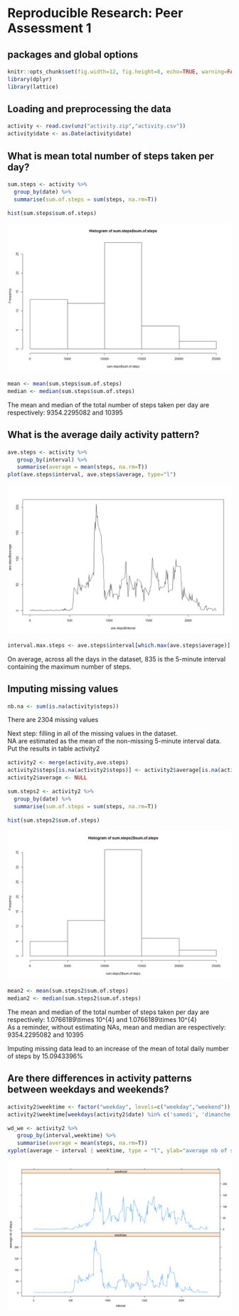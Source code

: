 # Reproducible Research: Peer Assessment 1


## packages and global options


```r
knitr::opts_chunk$set(fig.width=12, fig.height=8, echo=TRUE, warning=FALSE, message=FALSE)
library(dplyr)
library(lattice)
```


## Loading and preprocessing the data


```r
activity <- read.csv(unz("activity.zip","activity.csv"))
activity$date <- as.Date(activity$date)
```

## What is mean total number of steps taken per day?

```r
sum.steps <- activity %>%
  group_by(date) %>%
  summarise(sum.of.steps = sum(steps, na.rm=T))
```


```r
hist(sum.steps$sum.of.steps)
```

![](PA1_template_files/figure-html/histo-1.png)<!-- -->


```r
mean <- mean(sum.steps$sum.of.steps)
median <- median(sum.steps$sum.of.steps)
```

The mean and median of the total number of steps taken per day are respectively:
9354.2295082 and 10395

## What is the average daily activity pattern?

```r
ave.steps <- activity %>%
   group_by(interval) %>%
   summarise(average = mean(steps, na.rm=T))
plot(ave.steps$interval, ave.steps$average, type="l")
```

![](PA1_template_files/figure-html/plot_average_steps-1.png)<!-- -->


```r
interval.max.steps <- ave.steps$interval[which.max(ave.steps$average)]
```

On average, across all the days in the dataset, 835 is the 5-minute interval containing the maximum number of steps.

## Imputing missing values

```r
nb.na <- sum(is.na(activity$steps))
```

There are 2304 missing values  

Next step: filling in all of the missing values in the dataset.  
NA are estimated as the mean of the non-missing 5-minute interval data.
Put the results in table activity2


```r
activity2 <- merge(activity,ave.steps)
activity2$steps[is.na(activity2$steps)] <- activity2$average[is.na(activity2$steps)]
activity2$average <- NULL
```


```r
sum.steps2 <- activity2 %>%
  group_by(date) %>%
  summarise(sum.of.steps = sum(steps, na.rm=T))
```


```r
hist(sum.steps2$sum.of.steps)
```

![](PA1_template_files/figure-html/histo_noNA-1.png)<!-- -->


```r
mean2 <- mean(sum.steps2$sum.of.steps)
median2 <- median(sum.steps2$sum.of.steps)
```

The mean and median of the total number of steps taken per day are respectively:
1.0766189\times 10^{4} and 1.0766189\times 10^{4}  
As a reminder, without estimating NAs, mean and median are respectively:
9354.2295082 and 10395

Imputing missing data lead to an increase of the mean of total daily number of steps   by 15.0943396%


## Are there differences in activity patterns between weekdays and weekends?


```r
activity2$weektime <- factor("weekday", levels=c("weekday","weekend"))
activity2$weektime[weekdays(activity2$date) %in% c('samedi', 'dimanche')] <- "weekend"
```


```r
wd_we <- activity2 %>%
   group_by(interval,weektime) %>%
   summarise(average = mean(steps, na.rm=T))
xyplot(average ~ interval | weektime, type = "l", ylab="average nb of steps", data=wd_we, layout = c(1, 2))
```

![](PA1_template_files/figure-html/weekday_vs_weekend-1.png)<!-- -->
